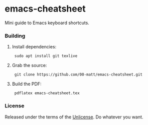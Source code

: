 # emacs-cheatsheet

Mini guide to Emacs keyboard shortcuts.

### Building

1. Install dependencies:

        sudo apt install git texlive

2. Grab the source:

        git clone https://github.com/00-matt/emacs-cheatsheet.git

3. Build the PDF:

        pdflatex emacs-cheatsheet.tex

### License

Released under the terms of the [Unlicense](https://unlicense.org).
Do whatever you want.

